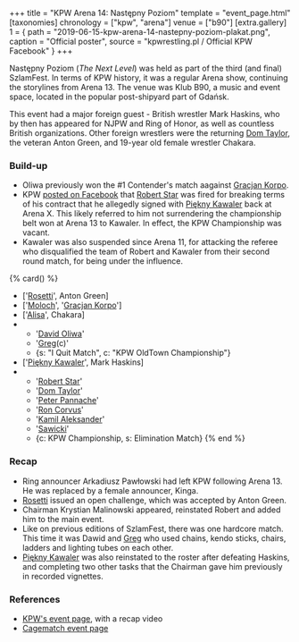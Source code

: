 +++
title = "KPW Arena 14: Następny Poziom"
template = "event_page.html"
[taxonomies]
chronology = ["kpw", "arena"]
venue = ["b90"]
[extra.gallery]
1 = { path = "2019-06-15-kpw-arena-14-nastepny-poziom-plakat.png", caption = "Official poster", source = "kpwrestling.pl / Official KPW Facebook" }
+++

Następny Poziom (_The Next Level_) was held as part of the third (and final) SzlamFest. In terms of KPW history, it was a regular Arena show, continuing the storylines from Arena 13. The venue was Klub B90, a music and event space, located in the popular post-shipyard part of Gdańsk.

This event had a major foreign guest - British wrestler Mark Haskins, who by then has appeared for NJPW and Ring of Honor, as well as countless British organizations. Other foreign wrestlers were the returning [Dom Taylor](@/w/dom-taylor.md), the veteran Anton Green, and 19-year old female wrestler Chakara.

### Build-up

* Oliwa previously won the #1 Contender's match aagainst [Gracjan Korpo](@/w/gracjan-korpo.md).
* KPW [posted on Facebook](https://www.facebook.com/kpwrestling/posts/pfbid02fGtUG8wuaMW25FV76VqSQHECjCVqt1E4McUNJmBhFu9x3mKLNE4HWao94yK7UEXal) that [Robert Star](@/w/robert-star.md) was fired for breaking terms of his contract that he allegedly signed with [Piękny Kawaler](@/w/piekny-kawaler.md) back at Arena X. This likely referred to him not surrendering the championship belt won at Arena 13 to Kawaler. In effect, the KPW Championship was vacant.
* Kawaler was also suspended since Arena 11, for attacking the referee who disqualified the team of Robert and Kawaler from their second round match, for being under the influence.

{% card() %}
- ['[Rosetti](@/w/rosetti.md)', Anton Green]
- ['[Moloch](@/w/moloch.md)', '[Gracjan Korpo](@/w/gracjan-korpo.md)']
- ['[Alisa](@/w/alisa.md)', Chakara]
- - '[David Oliwa](@/w/david-oliwa.md)'
  - '[Greg](@/w/greg.md)(c)'
  - {s: "I Quit Match", c: "KPW OldTown Championship"}
- ['[Piękny Kawaler](@/w/piekny-kawaler.md)', Mark Haskins]
- - '[Robert Star](@/w/robert-star.md)'
  - '[Dom Taylor](@/w/dom-taylor.md)'
  - '[Peter Pannache](@/w/peter-pannache.md)'
  - '[Ron Corvus](@/w/ron-corvus.md)'
  - '[Kamil Aleksander](@/w/kamil-aleksander.md)'
  - '[Sawicki](@/w/sawicki.md)'
  - {c: KPW Championship, s: Elimination Match}
{% end %}

### Recap

* Ring announcer Arkadiusz Pawłowski had left KPW following Arena 13. He was replaced by a female announcer, Kinga.
* [Rosetti](@/w/rosetti.md) issued an open challenge, which was accepted by Anton Green.
* Chairman Krystian Malinowski appeared, reinstated Robert and added him to the main event.
* Like on previous editions of SzlamFest, there was one hardcore match. This time it was Dawid and [Greg](@/w/greg.md) who used chains, kendo sticks, chairs, ladders and lighting tubes on each other.
* [Piękny Kawaler](@/w/piekny-kawaler.md) was also reinstated to the roster after defeating Haskins, and completing two other tasks that the Chairman gave him previously in recorded vignettes.

### References

* [KPW's event page](https://kpwrestling.pl/events/kpw-arena-14/), with a recap video
* [Cagematch event page](https://www.cagematch.net/?id=1&nr=232400)
